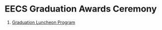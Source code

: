 # EECS Graduation Awards Ceremony

1. [Graduation Luncheon Program](https://github.com/westpoint-robotics/Graduation-Awards-Ceremony/blob/main/EECS_Grad_Luncheon_Program.pdf)
